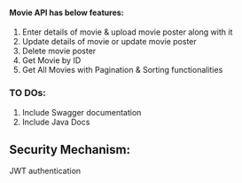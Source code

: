 #### Movie API has below features:
1. Enter details of movie & upload movie poster along with it
2. Update details of movie or update movie poster
3. Delete movie poster
4. Get Movie by ID
5. Get All Movies with Pagination & Sorting functionalities

### TO DOs:
1. Include Swagger documentation
2. Include Java Docs

## Security Mechanism:

JWT authentication

